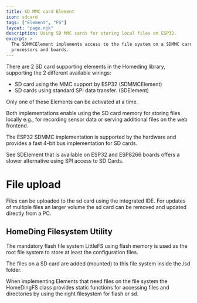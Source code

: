 ```yaml
---
title: SD MMC card Element
icon: sdcard
tags: ["Element", "FS"]
layout: "page.njk"
description: Using SD MMC cards for storing local files on ESP32.
excerpt: >
  The SDMMCElement implements access to the file system on a SDMMC card on ESP32
  processors and boards.
---
```


There are 2 SD card supporting elements in the Homeding library, supporting the 2 different available wirings:

* SD card using the MMC support by ESP32 (SDMMCElement)
* SD cards using standard SPI data transfer. (SDElement)

Only one of these Elements can be activated at a time.

Both implementations enable using the SD card memory for storing files locally e.g.,
for recording sensor data or serving additional files on the web frontend.

The ESP32 SDMMC implementation is supported by the hardware and
provides a fast 4-bit bus implementation for SD cards.

See SDElement that is available on ESP32 and ESP8266 boards offers 
a slower alternative using SPI access to SD Cards.


# File upload

Files can be uploaded to the sd card using the integrated IDE.
For updates of multiple files an larger volume
the sd card can be removed and updated directly from a PC.


## HomeDing Filesystem Utility

The mandatory flash file system LittleFS using flash memory
is used as the root file system to store at least the configuration files.

The files on a SD card are added (mounted) to this file system inside the /sd folder.

When implementing Elements that need files on the file system the HomeDingFS class provides
static functions for accessing files and directories by using the right filesystem for flash or sd.
